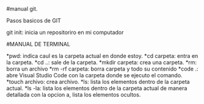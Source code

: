 #manual git.

Pasos basicos de GIT

git init: inicia un repositoriro en mi computador

#MANUAL DE TERMINAL 

*pwd: indica caul es la carpeta actual en donde estoy.
*cd carpeta: entra en la carpeta.
*cd ..: sale de la carpeta.
*mkdir carpeta: crea una carpeta.
*rm: borra un archivo
*rm -rf carpeta: borra carpeta y todo su contenido 
*code .: abre Visual Studio Code con la carpeta donde se ejecuto el comando.
*touch archivo: crea archivo.
*ls: lista los elementos dentro de la carpeta actual.
*ls -la: lista los elementos dentro de la carpeta actual de manera detallada con la opcion a, lista los elementos ocultos.
